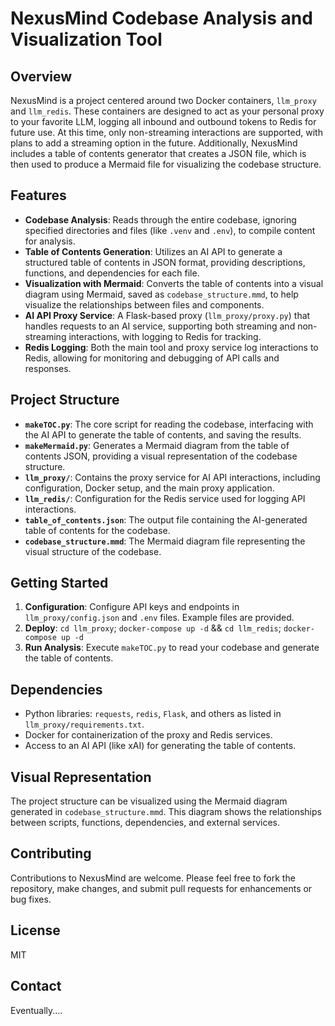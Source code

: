 # NexusMind Codebase Analysis and Visualization Tool

## Overview
NexusMind is a project centered around two Docker containers, `llm_proxy` and `llm_redis`. These containers are designed to act as your personal proxy to your favorite LLM, logging all inbound and outbound tokens to Redis for future use. At this time, only non-streaming interactions are supported, with plans to add a streaming option in the future. Additionally, NexusMind includes a table of contents generator that creates a JSON file, which is then used to produce a Mermaid file for visualizing the codebase structure.

## Features
- **Codebase Analysis**: Reads through the entire codebase, ignoring specified directories and files (like `.venv` and `.env`), to compile content for analysis.
- **Table of Contents Generation**: Utilizes an AI API to generate a structured table of contents in JSON format, providing descriptions, functions, and dependencies for each file.
- **Visualization with Mermaid**: Converts the table of contents into a visual diagram using Mermaid, saved as `codebase_structure.mmd`, to help visualize the relationships between files and components.
- **AI API Proxy Service**: A Flask-based proxy (`llm_proxy/proxy.py`) that handles requests to an AI service, supporting both streaming and non-streaming interactions, with logging to Redis for tracking.
- **Redis Logging**: Both the main tool and proxy service log interactions to Redis, allowing for monitoring and debugging of API calls and responses.

## Project Structure
- **`makeTOC.py`**: The core script for reading the codebase, interfacing with the AI API to generate the table of contents, and saving the results.
- **`makeMermaid.py`**: Generates a Mermaid diagram from the table of contents JSON, providing a visual representation of the codebase structure.
- **`llm_proxy/`**: Contains the proxy service for AI API interactions, including configuration, Docker setup, and the main proxy application.
- **`llm_redis/`**: Configuration for the Redis service used for logging API interactions.
- **`table_of_contents.json`**: The output file containing the AI-generated table of contents for the codebase.
- **`codebase_structure.mmd`**: The Mermaid diagram file representing the visual structure of the codebase.

## Getting Started
1. **Configuration**: Configure API keys and endpoints in `llm_proxy/config.json` and `.env` files. Example files are provided.
2. **Deploy**: `cd llm_proxy`; `docker-compose up -d` && `cd llm_redis`; `docker-compose up -d`
3. **Run Analysis**: Execute `makeTOC.py` to read your codebase and generate the table of contents.


## Dependencies
- Python libraries: `requests`, `redis`, `Flask`, and others as listed in `llm_proxy/requirements.txt`.
- Docker for containerization of the proxy and Redis services.
- Access to an AI API (like xAI) for generating the table of contents.

## Visual Representation
The project structure can be visualized using the Mermaid diagram generated in `codebase_structure.mmd`. This diagram shows the relationships between scripts, functions, dependencies, and external services.

## Contributing
Contributions to NexusMind are welcome. Please feel free to fork the repository, make changes, and submit pull requests for enhancements or bug fixes.

## License
MIT

## Contact
Eventually....